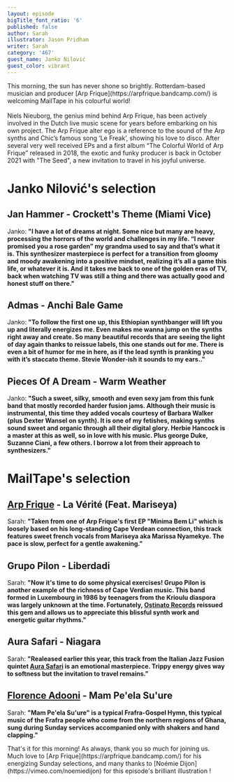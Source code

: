 ```yaml
---
layout: episode
bigTitle_font_ratio: '6'
published: false
author: Sarah
illustrator: Jason Pridham
writer: Sarah
category: '467'
guest_name: Janko Nilović
guest_color: vibrant
---
```

<p id="introduction"> This morning, the sun has never shone so brightly. Rotterdam-based musician and producer [Arp Frique](https://arpfrique.bandcamp.com/) is welcoming MailTape in his colourful world! 
<br><br>
Niels Nieuborg, the genius mind behind Arp Frique, has been actively involved in the Dutch live music scene for years before embarking on his own project. The Arp Frique alter ego is a reference to the sound of the Arp synths and Chic’s famous song ‘Le Freak’, showing his love to disco. After several very well received EPs and a first album “The Colorful World of Arp Frique” released in 2018, the exotic and funky producer is back in October 2021 with "The Seed", a new invitation to travel in his joyful universe.
</p>


# Janko Nilović's selection

## Jan Hammer - Crockett's Theme (Miami Vice)
Janko: **"**I have a lot of dreams at night. Some nice but many are heavy, processing the horrors of the world and challenges in my life. “I never promised you a rose garden” my grandma used to say and that’s what it is. This synthesizer masterpiece is perfect for a transition from gloomy and moody awakening into a positive mindset, realizing it’s all a game this life, or whatever it is. And it takes me back to one of the golden eras of TV, back when watching TV was still a thing and there was actually good and honest stuff on there.**"**

## Admas - Anchi Bale Game
Janko: **"**To follow the first one up, this Ethiopian synthbanger will lift you up and literally energizes me. Even makes me wanna jump on the synths right away and create. So many beautiful records that are seeing the light of day again thanks to reissue labels, this one stands out for me. There is even a bit of humor for me in here, as if the lead synth is pranking you with it’s staccato theme. Stevie Wonder-ish it sounds to my ears..**"**

## Pieces Of A Dream - Warm Weather
Janko: **"**Such a sweet, silky, smooth and even sexy jam from this funk band that mostly recorded harder fusion jams. Although their music is instrumental, this time they added vocals courtesy of Barbara Walker (plus Dexter Wansel on synth). It is one of my fetishes, making synths sound sweet and organic through all their digital glory. Herbie Hancock is a master at this as well, so in love with his music. Plus george Duke, Suzanne Ciani, a few others. I borrow a lot from their approach to synthesizers.**"**


# MailTape's selection

## [Arp Frique](https://arpfrique.bandcamp.com/) - La Vérité (Feat. Mariseya)
Sarah: **"**Taken from one of Arp Frique's first EP "Minima Bem Li" which is loosely based on his long-standing Cape Verdean connection, this track features sweet french vocals from Mariseya aka Marissa Nyamekye. The pace is slow, perfect for a gentle awakening.**"**

## Grupo Pilon - Liberdadi
Sarah: **"**Now it's time to do some physical exercises! Grupo Pilon is another example of the richness of Cape Verdian music. This band formed in Luxembourg in 1986 by teenagers from the Krioulu diaspora was largely unknown at the time. Fortunately, [Ostinato Records](https://ostinatorecords.bandcamp.com/album/grupo-pilon-leite-quente-funan-de-cabo-verde) reissued this gem and allows us to appreciate this blissful synth work and energetic guitar rhythms.**"**

## Aura Safari - Niagara
Sarah: **"**Realeased earlier this year, this track from the Italian Jazz Fusion quintet [Aura Safari](https://aurasafari.bandcamp.com/) is an emotional masterpiece. Trippy energy gives way to softness but the invitation to travel remains.**"**

## [Florence Adooni](https://florenceadooni.bandcamp.com/) - Mam Pe'ela Su'ure
Sarah: **"**Mam Pe'ela Su'ure" is a typical Frafra-Gospel Hymn, this typical music of the Frafra people who come from the northern regions of Ghana, sung during Sunday services accompanied only with shakers and hand clapping.**"**


<p id="outroduction">That's it for this morning! As always, thank you so much for joining us. Much love to [Arp Frique](https://arpfrique.bandcamp.com/) for his energizing Sunday selections, and many thanks to [Noémie Dijon](https://vimeo.com/noemiedijon) for this episode's brilliant illustration !</p>
